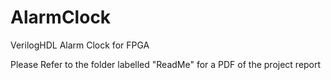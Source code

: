 # AlarmClock
VerilogHDL Alarm Clock for FPGA

Please Refer to the folder labelled "ReadMe" for a PDF of the project report
